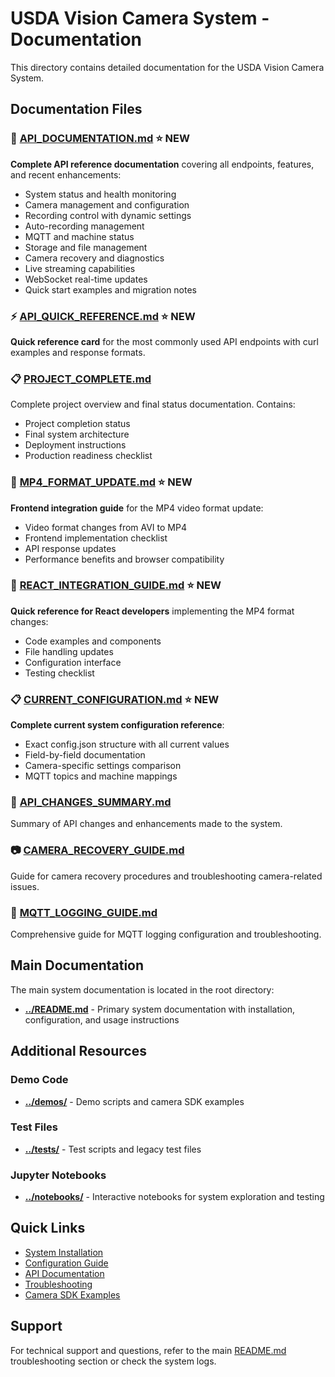 # USDA Vision Camera System - Documentation

This directory contains detailed documentation for the USDA Vision Camera System.

## Documentation Files

### 🚀 [API_DOCUMENTATION.md](API_DOCUMENTATION.md) **⭐ NEW**
**Complete API reference documentation** covering all endpoints, features, and recent enhancements:
- System status and health monitoring
- Camera management and configuration
- Recording control with dynamic settings
- Auto-recording management
- MQTT and machine status
- Storage and file management
- Camera recovery and diagnostics
- Live streaming capabilities
- WebSocket real-time updates
- Quick start examples and migration notes

### ⚡ [API_QUICK_REFERENCE.md](API_QUICK_REFERENCE.md) **⭐ NEW**
**Quick reference card** for the most commonly used API endpoints with curl examples and response formats.

### 📋 [PROJECT_COMPLETE.md](PROJECT_COMPLETE.md)
Complete project overview and final status documentation. Contains:
- Project completion status
- Final system architecture
- Deployment instructions
- Production readiness checklist

### 🎥 [MP4_FORMAT_UPDATE.md](MP4_FORMAT_UPDATE.md) **⭐ NEW**
**Frontend integration guide** for the MP4 video format update:
- Video format changes from AVI to MP4
- Frontend implementation checklist
- API response updates
- Performance benefits and browser compatibility

### 🚀 [REACT_INTEGRATION_GUIDE.md](REACT_INTEGRATION_GUIDE.md) **⭐ NEW**
**Quick reference for React developers** implementing the MP4 format changes:
- Code examples and components
- File handling updates
- Configuration interface
- Testing checklist

### 📋 [CURRENT_CONFIGURATION.md](CURRENT_CONFIGURATION.md) **⭐ NEW**
**Complete current system configuration reference**:
- Exact config.json structure with all current values
- Field-by-field documentation
- Camera-specific settings comparison
- MQTT topics and machine mappings

### 🔧 [API_CHANGES_SUMMARY.md](API_CHANGES_SUMMARY.md)
Summary of API changes and enhancements made to the system.

### 📷 [CAMERA_RECOVERY_GUIDE.md](CAMERA_RECOVERY_GUIDE.md)
Guide for camera recovery procedures and troubleshooting camera-related issues.

### 📡 [MQTT_LOGGING_GUIDE.md](MQTT_LOGGING_GUIDE.md)
Comprehensive guide for MQTT logging configuration and troubleshooting.

## Main Documentation

The main system documentation is located in the root directory:
- **[../README.md](../README.md)** - Primary system documentation with installation, configuration, and usage instructions

## Additional Resources

### Demo Code
- **[../demos/](../demos/)** - Demo scripts and camera SDK examples

### Test Files
- **[../tests/](../tests/)** - Test scripts and legacy test files

### Jupyter Notebooks
- **[../notebooks/](../notebooks/)** - Interactive notebooks for system exploration and testing

## Quick Links

- [System Installation](../README.md#installation)
- [Configuration Guide](../README.md#configuration)
- [API Documentation](../README.md#api-reference)
- [Troubleshooting](../README.md#troubleshooting)
- [Camera SDK Examples](../demos/camera_sdk_examples/)

## Support

For technical support and questions, refer to the main [README.md](../README.md) troubleshooting section or check the system logs.
